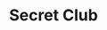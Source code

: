 ---
title: Secret Club
description: Blog about reverse-engineering, hacking and breaking your software in every way imaginable.
url: https://secret.club/
image:
    # url: '/assets/images/cafe.png'
    # alt: 'Cafe'
tags: ['blog', 'reverse-engineering']
pubDate: 2024-02-13
draft: false
---